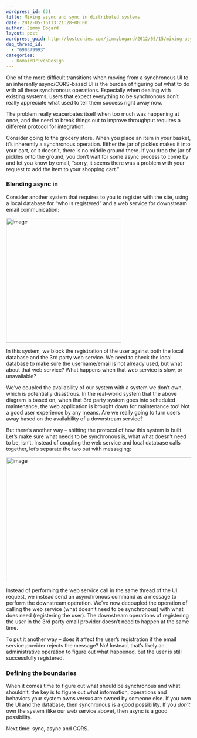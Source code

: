 ```yaml
---
wordpress_id: 631
title: Mixing async and sync in distributed systems
date: 2012-05-15T13:21:28+00:00
author: Jimmy Bogard
layout: post
wordpress_guid: http://lostechies.com/jimmybogard/2012/05/15/mixing-async-and-sync-in-distributed-systems/
dsq_thread_id:
  - "690379993"
categories:
  - DomainDrivenDesign
---
```

One of the more difficult transitions when moving from a synchronous UI to an inherently async/CQRS-based UI is the burden of figuring out what to do with all these synchronous operations. Especially when dealing with existing systems, users that expect everything to be synchronous don’t really appreciate what used to tell them success right away now.

The problem really exacerbates itself when too much was happening at once, and the need to break things out to improve throughput requires a different protocol for integration.

Consider going to the grocery store. When you place an item in your basket, it’s inherently a synchronous operation. Either the jar of pickles makes it into your cart, or it doesn’t, there is no middle ground there. If you drop the jar of pickles onto the ground, you don’t wait for some async process to come by and let you know by email, “sorry, it seems there was a problem with your request to add the item to your shopping cart.”

### Blending async in

Consider another system that requires to you to register with the site, using a local database for “who is registered” and a web service for downstream email communication:

[<img style="background-image: none; border-bottom: 0px; border-left: 0px; padding-left: 0px; padding-right: 0px; display: inline; border-top: 0px; border-right: 0px; padding-top: 0px" title="image" border="0" alt="image" src="http://lostechies.com/jimmybogard/files/2012/05/image_thumb.png" width="314" height="340" />](http://lostechies.com/jimmybogard/files/2012/05/image.png)

In this system, we block the registration of the user against both the local database and the 3rd party web service. We need to check the local database to make sure the username/email is not already used, but what about that web service? What happens when that web service is slow, or unavailable?

We’ve coupled the availability of our system with a system we don’t own, which is potentially disastrous. In the real-world system that the above diagram is based on, when that 3rd party system goes into scheduled maintenance, the web application is brought down for maintenance too! Not a good user experience by any means. Are we really going to turn users away based on the availability of a downstream service?

But there’s another way – shifting the protocol of how this system is built. Let’s make sure what needs to be synchronous is, what what doesn’t need to be, isn’t. Instead of coupling the web service and local database calls together, let’s separate the two out with messaging:

[<img style="background-image: none; border-bottom: 0px; border-left: 0px; padding-left: 0px; padding-right: 0px; display: inline; border-top: 0px; border-right: 0px; padding-top: 0px" title="image" border="0" alt="image" src="http://lostechies.com/jimmybogard/files/2012/05/image_thumb1.png" width="638" height="340" />](http://lostechies.com/jimmybogard/files/2012/05/image1.png)

Instead of performing the web service call in the same thread of the UI request, we instead send an asynchronous command as a message to perform the downstream operation. We’ve now decoupled the operation of calling the web service (what doesn’t need to be synchronous) with what does need (registering the user). The downstream operations of registering the user in the 3rd party email provider doesn’t need to happen at the same time.

To put it another way – does it affect the user’s registration if the email service provider rejects the message? No! Instead, that’s likely an administrative operation to figure out what happened, but the user is still successfully registered.

### Defining the boundaries

When it comes time to figure out what should be synchronous and what shouldn’t, the key is to figure out what information, operations and behaviors your system owns versus are owned by someone else. If you own the UI and the database, then synchronous is a good possibility. If you _don’t_ own the system (like our web service above), then async is a good possibility.

Next time: sync, async and CQRS.